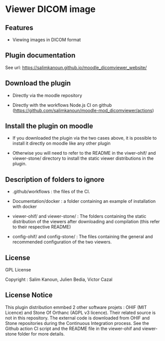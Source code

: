# Viewer DICOM image #


## Features ##


- Viewing images in DICOM format

## Plugin documentation ##

See url: https://salimkanoun.github.io/moodle_dicomviewer_website/

## Download the plugin ##


- Directly via the moodle repository

- Directly with the workflows Node.js CI on github (https://github.com/salimkanoun/moodle-mod_dicomviewer/actions)


## Install the plugin on moodle ##


- If you downloaded the plugin via the two cases above, it is possible to install it directly on moodle like any other plugin

- Otherwise you will need to refer to the README in the viwer-ohif/ and viewer-stone/ directory to install the static viewer distributions in the plugin.


## Description of folders to ignore ##


- .github/workflows : the files of the CI.

- Documentation/docker : a folder containing an example of installation with docker

- viewer-ohif/ and viewer-stone/ :  The folders containing the static distribution of the viewers after downloading and compilation (this refer to their respective README)

- config-ohif/ and config-stone/ : The files containing the general and recommended configuration of the two viewers.


## License ##


GPL License

Copyright : Salim Kanoun, Julien Bedia, Victor Cazal 

## License Notice ##

This plugin distribution emmbed 2 other software projets : OHIF (MIT Licence) and Stone Of Orthanc (AGPL v3 licence). Their related source is not in this repository.
The external code is downloaded from OHIF and Stone repositories during the Continuous Integration process.
See the Github action CI script and the README file in the viewer-ohif and viewer-stone folder for more details.



